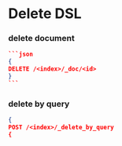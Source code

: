 # Delete DSL

### delete document

```json
​```json
{
DELETE /<index>/_doc/<id>
}
​```
```











### delete by query

```json
{
POST /<index>/_delete_by_query
{ 
```